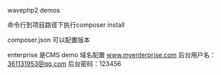 wavephp2 demos

命令行到项目路径下执行composer install

composer.json 可以配置版本

enterprise 是CMS demo
域名配置 www.myenterprise.com
后台用户名：361131953@qq.com
后台密码：123456
